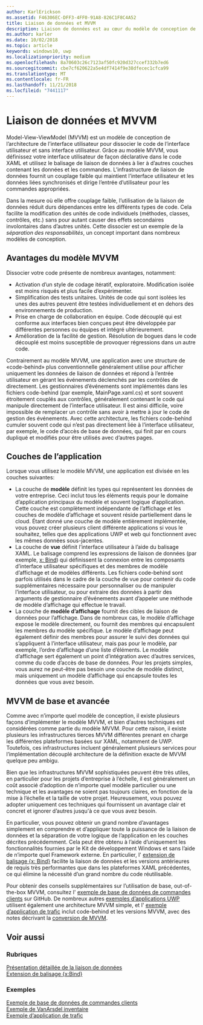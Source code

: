 ```yaml
---
author: KarlErickson
ms.assetid: F46306EC-DFF3-4FF0-91A8-826C1F8C4A52
title: Liaison de données et MVVM
description: Liaison de données est au cœur du modèle de conception de l’architecture de l’interface utilisateur Model-View-ViewModel (MVVM) et permet de couplage faible entre le code de l’interface utilisateur et sans interface utilisateur.
ms.author: karler
ms.date: 10/02/2018
ms.topic: article
keywords: windows10, uwp
ms.localizationpriority: medium
ms.openlocfilehash: 8a70603c26c7123af50fc920d327ccef332b7ed6
ms.sourcegitcommit: cbe7cf620622a5e4df7414f9e38dfecec1cfca99
ms.translationtype: MT
ms.contentlocale: fr-FR
ms.lasthandoff: 11/21/2018
ms.locfileid: "7441117"
---
```

# <a name="data-binding-and-mvvm"></a>Liaison de données et MVVM

Model-View-ViewModel (MVVM) est un modèle de conception de l’architecture de l’interface utilisateur pour dissocier le code de l’interface utilisateur et sans interface utilisateur. Grâce au modèle MVVM, vous définissez votre interface utilisateur de façon déclarative dans le code XAML et utilisez le balisage de liaison de données à lier à d’autres couches contenant les données et les commandes. L’infrastructure de liaison de données fournit un couplage faible qui maintient l’interface utilisateur et les données liées synchronisés et dirige l’entrée d’utilisateur pour les commandes appropriées. 

Dans la mesure où elle offre couplage faible, l’utilisation de la liaison de données réduit durs dépendances entre les différents types de code. Cela facilite la modification des unités de code individuels (méthodes, classes, contrôles, etc.) sans pour autant causer des effets secondaires involontaires dans d’autres unités. Cette dissocier est un exemple de la *séparation des responsabilités*, un concept important dans nombreux modèles de conception. 

## <a name="benefits-of-mvvm"></a>Avantages du modèle MVVM

Dissocier votre code présente de nombreux avantages, notamment:

* Activation d’un style de codage itératif, exploratoire. Modification isolée est moins risqués et plus facile d’expérimenter.
* Simplification des tests unitaires. Unités de code qui sont isolées les unes des autres peuvent être testées individuellement et en dehors des environnements de production.
* Prise en charge de collaboration en équipe. Code découplé qui est conforme aux interfaces bien conçues peut être développée par différentes personnes ou équipes et intégré ultérieurement.
* Amélioration de la facilité de gestion. Résolution de bogues dans le code découplé est moins susceptible de provoquer régressions dans un autre code.

Contrairement au modèle MVVM, une application avec une structure de «code-behind» plus conventionnelle généralement utilise pour afficher uniquement les données de liaison de données et répond à l’entrée utilisateur en gérant les événements déclenchés par les contrôles de directement. Les gestionnaires d’événements sont implémentés dans les fichiers code-behind (par exemple, MainPage.xaml.cs) et sont souvent étroitement couplés aux contrôles, généralement contenant le code qui manipule directement de l’interface utilisateur. Il est ainsi difficile, voire impossible de remplacer un contrôle sans avoir à mettre à jour le code de gestion des événements. Avec cette architecture, les fichiers code-behind cumuler souvent code qui n’est pas directement liée à l’interface utilisateur, par exemple, le code d’accès de base de données, qui finit par en cours dupliqué et modifiés pour être utilisés avec d’autres pages.

## <a name="app-layers"></a>Couches de l’application

Lorsque vous utilisez le modèle MVVM, une application est divisée en les couches suivantes:

* La couche de **modèle** définit les types qui représentent les données de votre entreprise. Ceci inclut tous les éléments requis pour le domaine d’application principaux du modèle et souvent logique d’application. Cette couche est complètement indépendante de l’affichage et les couches de modèle d’affichage et souvent réside partiellement dans le cloud. Étant donné une couche de modèle entièrement implémentée, vous pouvez créer plusieurs client différente applications si vous le souhaitez, telles que des applications UWP et web qui fonctionnent avec les mêmes données sous-jacentes.
* La couche de **vue** définit l’interface utilisateur à l’aide du balisage XAML. Le balisage comprend les expressions de liaison de données (par exemple, [x: Bind](https://docs.microsoft.com/windows/uwp/xaml-platform/x-bind-markup-extension)) qui définissent la connexion entre les composants d’interface utilisateur spécifiques et des membres de modèle d’affichage et de modèles différents. Les fichiers code-behind sont parfois utilisés dans le cadre de la couche de vue pour contenir du code supplémentaires nécessaire pour personnaliser ou de manipuler l’interface utilisateur, ou pour extraire des données à partir des arguments de gestionnaire d’événements avant d’appeler une méthode de modèle d’affichage qui effectue le travail. 
* La couche de **modèle d’affichage** fournit des cibles de liaison de données pour l’affichage. Dans de nombreux cas, le modèle d’affichage expose le modèle directement, ou fournit des membres qui encapsulent les membres du modèle spécifique. Le modèle d’affichage peut également définir des membres pour assurer le suivi des données qui s’appliquent à l’interface utilisateur, mais pas pour le modèle, par exemple, l’ordre d’affichage d’une liste d’éléments. Le modèle d’affichage sert également un point d’intégration avec d’autres services, comme du code d’accès de base de données. Pour les projets simples, vous aurez ne peut-être pas besoin une couche de modèle distinct, mais uniquement un modèle d’affichage qui encapsule toutes les données que vous avez besoin. 

## <a name="basic-and-advanced-mvvm"></a>MVVM de base et avancée

Comme avec n’importe quel modèle de conception, il existe plusieurs façons d’implémenter le modèle MVVM, et bien d’autres techniques est considérées comme partie du modèle MVVM. Pour cette raison, il existe plusieurs les infrastructures tierces MVVM différentes prenant en charge les différentes plateformes basées sur XAML, notamment de UWP. Toutefois, ces infrastructures incluent généralement plusieurs services pour l’implémentation découplé architecture de la définition exacte de MVVM quelque peu ambigu. 

Bien que les infrastructures MVVM sophistiquées peuvent être très utiles, en particulier pour les projets d’entreprise à l’échelle, il est généralement un coût associé d’adoption de n’importe quel modèle particulier ou une technique et les avantages ne soient pas toujours claires, en fonction de la mise à l’échelle et la taille de votre projet. Heureusement, vous pouvez adopter uniquement ces techniques qui fournissent un avantage clair et concret et ignorer d’autres jusqu'à ce que vous avez besoin. 

En particulier, vous pouvez obtenir un grand nombre d’avantages simplement en comprendre et d’appliquer toute la puissance de la liaison de données et la séparation de votre logique de l’application en les couches décrites précédemment. Cela peut être obtenu à l’aide d’uniquement les fonctionnalités fournies par le Kit de développement Windows et sans l’aide de n’importe quel Framework externe. En particulier, l' [extension de balisage {x: Bind}](https://docs.microsoft.com/windows/uwp/xaml-platform/x-bind-markup-extension) facilite la liaison de données et les versions antérieures de requis très performantes que dans les plateformes XAML précédentes, ce qui élimine la nécessité d’un grand nombre du code réutilisable.

Pour obtenir des conseils supplémentaires sur l’utilisation de base, out-of-the-box MVVM, consultez l' [exemple de base de données de commandes clients](https://github.com/Microsoft/Windows-appsample-customers-orders-database) sur GitHub. De nombreux autres [exemples d’applications UWP](https://github.com/Microsoft?q=windows-appsample
) utilisent également une architecture MVVM simple, et l' [exemple d’application de trafic](https://github.com/Microsoft/Windows-appsample-trafficapp) inclut code-behind et les versions MVVM, avec des notes décrivant la [conversion de MVVM](https://github.com/Microsoft/Windows-appsample-trafficapp/blob/MVVM/MVVM.md). 

## <a name="see-also"></a>Voir aussi

### <a name="topics"></a>Rubriques

[Présentation détaillée de la liaison de données](https://docs.microsoft.com/windows/uwp/data-binding/data-binding-in-depth)  
[Extension de balisage {x:Bind}](https://docs.microsoft.com/windows/uwp/xaml-platform/x-bind-markup-extension)  

### <a name="samples"></a>Exemples

[Exemple de base de données de commandes clients](https://github.com/Microsoft/Windows-appsample-customers-orders-database)  
[Exemple de VanArsdel inventaire](https://github.com/Microsoft/InventorySample)  
[Exemple d’application de trafic](https://github.com/Microsoft/Windows-appsample-trafficapp)  
